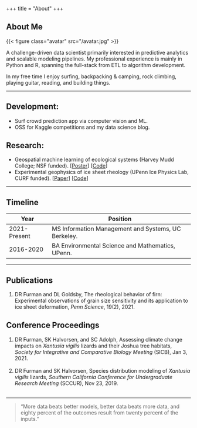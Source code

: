 +++
title = "About"
+++

## About Me

{{< figure class="avatar" src="/avatar.jpg" >}}

A challenge-driven data scientist primarily interested in predictive analytics and scalable modeling pipelines. My professional experience is mainly in Python and R, spanning the full-stack from ETL to algorithm development.

In my free time I enjoy surfing, backpacking & camping, rock climbing, playing guitar, reading, and building things.  

---

## Development:

- Surf crowd prediction app via computer vision and ML.
- OSS for Kaggle competitions and my data science blog.

## Research:

- Geospatial machine learning of ecological systems (Harvey Mudd College; NSF funded). [[Poster](https://drive.google.com/file/d/1jW5UdWHRNENrrShfqS_SKvMWY0Br4737/view?usp=sharing)] [[Code](https://github.com/daniel-furman/PySDMs)]
- Experimental geophysics of ice sheet rheology (UPenn Ice Physics Lab, CURF funded). [[Paper](https://drive.google.com/file/d/1eO1_V15OF7_nOsCQJZYziCa7rR9L49gH/view?usp=sharing)] [[Code](https://github.com/daniel-furman/ice-densification-research)]

---

## Timeline

Year | Position
-----|-------
2021-Present | MS Information Management and Systems, UC Berkeley.
2016-2020 | BA Environmental Science and Mathematics, UPenn.

---

## Publications

1. DR Furman and DL Goldsby, The rheological behavior of firn: Experimental observations of grain size sensitivity and its application to ice sheet deformation, *Penn Science*, 19(2), 2021.

## Conference Proceedings

1. DR Furman, SK Halvorsen, and SC Adolph, Assessing climate change impacts on *Xantusia vigilis* lizards and their Joshua tree habitats, *Society for Integrative and Comparative Biology Meeting* (SICB), Jan 3, 2021. <br><br>
2. DR Furman and SK Halvorsen, Species distribution modeling of *Xantusia vigilis* lizards, *Southern California Conference for Undergraduate Research Meeting* (SCCUR), Nov 23, 2019. <br><br>

---

> “More data beats better models, better data beats more data, and eighty percent of the outcomes result from twenty percent of the inputs.”
